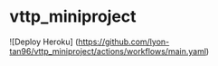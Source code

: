 # vttp_miniproject

![Deploy Heroku]
(https://github.com/lyon-tan96/vttp_miniproject/actions/workflows/main.yaml)
